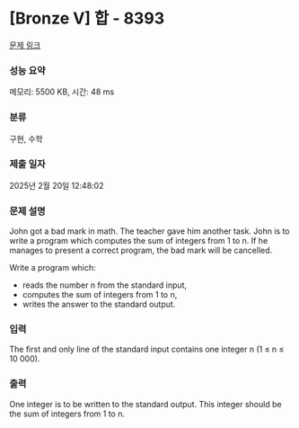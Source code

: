 # [Bronze V] 합 - 8393 

[문제 링크](https://www.acmicpc.net/problem/8393) 

### 성능 요약

메모리: 5500 KB, 시간: 48 ms

### 분류

구현, 수학

### 제출 일자

2025년 2월 20일 12:48:02

### 문제 설명

<p>John got a bad mark in math. The teacher gave him another task. John is to write a program which computes the sum of integers from 1 to n. If he manages to present a correct program, the bad mark will be cancelled.</p>

<p>Write a program which:</p>

<ul>
	<li>reads the number n from the standard input,</li>
	<li>computes the sum of integers from 1 to n,</li>
	<li>writes the answer to the standard output.</li>
</ul>

### 입력 

 <p>The first and only line of the standard input contains one integer n (1 ≤ n ≤ 10 000).</p>

<p> </p>

### 출력 

 <p>One integer is to be written to the standard output. This integer should be the sum of integers from 1 to n.</p>

